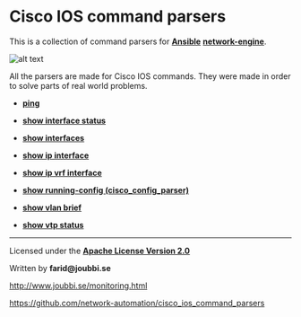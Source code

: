 # Cisco IOS command parsers

This is a collection of command parsers for [__Ansible__](https://www.ansible.com/) [__network-engine__](https://github.com/ansible-network/network-engine).

![alt text](https://www.ansible.com/hubfs/Images/logos/Logo-Red_Hat-Ansible-A-Reverse-SVG.svg "Ansible")

All the parsers are made for Cisco IOS commands.
They were made in order to solve parts of real world problems.



* [__ping__](https://github.com/joubbi/command_parser_ping)

* [__show interface status__](https://github.com/joubbi/command_parser_show_interfaces_status)

* [__show interfaces__](https://github.com/joubbi/command_parser_show_interfaces)

* [__show ip interface__](https://github.com/joubbi/command_parser_show_ip_interface)

* [__show ip vrf interface__](https://github.com/joubbi/command_parser_show_ip_vrf_interface)

* [__show running-config (cisco_config_parser)__](https://github.com/kvernNC/cisco_config_parser)

* [__show vlan brief__](https://github.com/joubbi/command_parser_show_vlan_brief)

* [__show vtp status__](https://github.com/joubbi/command_parser_show_vtp_status)




___

Licensed under the [__Apache License Version 2.0__](https://www.apache.org/licenses/LICENSE-2.0)

Written by __farid@joubbi.se__

http://www.joubbi.se/monitoring.html

https://github.com/network-automation/cisco_ios_command_parsers
